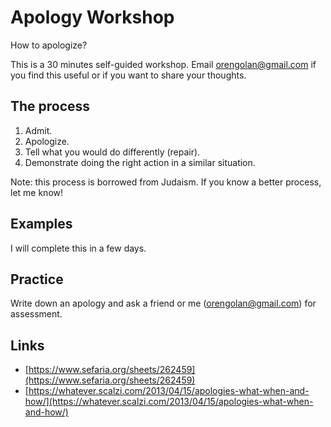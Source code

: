 # Apology Workshop

How to apologize?

This is a 30 minutes self-guided workshop. Email [orengolan@gmail.com](mailto:orengolan@gmail.com?Subject=Sharing%20feedback%20on%20the%20Apology%20Workshop&Body=Thank%20you%20❤️) if you find this useful or if you want to share your thoughts.

## The process
1. Admit.
2. Apologize.
3. Tell what you would do differently (repair).
4. Demonstrate doing the right action in a similar situation.

Note: this process is borrowed from Judaism. If you know a better process, let me know!

## Examples
I will complete this in a few days.

## Practice
Write down an apology and ask a friend or me ([orengolan@gmail.com](mailto:orengolan@gmail.com?Subject=Apology%20Workshop&Body=My%20Apology%20❤️)) for assessment.

## Links
* [https://www.sefaria.org/sheets/262459](https://www.sefaria.org/sheets/262459)
* [https://whatever.scalzi.com/2013/04/15/apologies-what-when-and-how/](https://whatever.scalzi.com/2013/04/15/apologies-what-when-and-how/)

